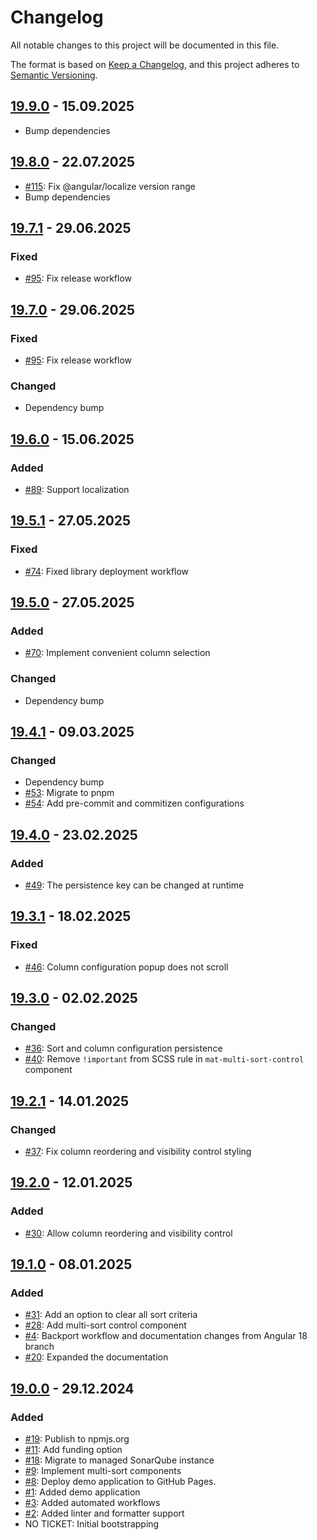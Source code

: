 # Changelog

All notable changes to this project will be documented in this file.

The format is based on [Keep a Changelog](https://keepachangelog.com/en/1.1.0/),
and this project adheres to [Semantic Versioning](https://semver.org/spec/v2.0.0.html).

## [19.9.0] - 15.09.2025

- Bump dependencies

## [19.8.0] - 22.07.2025

- [#115]: Fix @angular/localize version range
- Bump dependencies

## [19.7.1] - 29.06.2025

### Fixed

- [#95]: Fix release workflow

## [19.7.0] - 29.06.2025

### Fixed

- [#95]: Fix release workflow

### Changed

- Dependency bump

## [19.6.0] - 15.06.2025

### Added

- [#89]: Support localization

## [19.5.1] - 27.05.2025

### Fixed

- [#74]: Fixed library deployment workflow

## [19.5.0] - 27.05.2025

### Added

- [#70]: Implement convenient column selection

### Changed

- Dependency bump

## [19.4.1] - 09.03.2025

### Changed

- Dependency bump
- [#53]: Migrate to pnpm
- [#54]: Add pre-commit and commitizen configurations

## [19.4.0] - 23.02.2025

### Added

- [#49]: The persistence key can be changed at runtime

## [19.3.1] - 18.02.2025

### Fixed

- [#46]: Column configuration popup does not scroll

## [19.3.0] - 02.02.2025

### Changed

- [#36]: Sort and column configuration persistence
- [#40]: Remove `!important` from SCSS rule in `mat-multi-sort-control` component

## [19.2.1] - 14.01.2025

### Changed

- [#37]: Fix column reordering and visibility control styling

## [19.2.0] - 12.01.2025

### Added

- [#30]: Allow column reordering and visibility control

## [19.1.0] - 08.01.2025

### Added

- [#31]: Add an option to clear all sort criteria
- [#28]: Add multi-sort control component
- [#4]: Backport workflow and documentation changes from Angular 18 branch
- [#20]: Expanded the documentation

## [19.0.0] - 29.12.2024

### Added

- [#19]: Publish to npmjs.org
- [#11]: Add funding option
- [#18]: Migrate to managed SonarQube instance
- [#9]: Implement multi-sort components
- [#8]: Deploy demo application to GitHub Pages.
- [#1]: Added demo application
- [#3]: Added automated workflows
- [#2]: Added linter and formatter support
- NO TICKET: Initial bootstrapping

[Unreleased]: https://github.com/pgerke/ngx-mat-table-multi-sort/compare/v19.9.0...HEAD
[19.9.0]: https://github.com/pgerke/ngx-mat-table-multi-sort/releases/tag/19.9.0
[19.8.0]: https://github.com/pgerke/ngx-mat-table-multi-sort/releases/tag/19.8.0
[19.7.1]: https://github.com/pgerke/ngx-mat-table-multi-sort/releases/tag/19.7.1
[19.7.0]: https://github.com/pgerke/ngx-mat-table-multi-sort/releases/tag/19.7.0
[19.6.0]: https://github.com/pgerke/ngx-mat-table-multi-sort/releases/tag/19.6.0
[19.5.1]: https://github.com/pgerke/ngx-mat-table-multi-sort/releases/tag/19.5.1
[19.5.0]: https://github.com/pgerke/ngx-mat-table-multi-sort/releases/tag/19.5.0
[19.4.1]: https://github.com/pgerke/ngx-mat-table-multi-sort/releases/tag/19.4.1
[19.4.0]: https://github.com/pgerke/ngx-mat-table-multi-sort/releases/tag/19.4.0
[19.3.1]: https://github.com/pgerke/ngx-mat-table-multi-sort/releases/tag/19.3.1
[19.3.0]: https://github.com/pgerke/ngx-mat-table-multi-sort/releases/tag/19.3.0
[19.2.1]: https://github.com/pgerke/ngx-mat-table-multi-sort/releases/tag/19.2.1
[19.2.0]: https://github.com/pgerke/ngx-mat-table-multi-sort/releases/tag/19.2.0
[19.1.0]: https://github.com/pgerke/ngx-mat-table-multi-sort/releases/tag/19.1.0
[19.0.0]: https://github.com/pgerke/ngx-mat-table-multi-sort/releases/tag/19.0.0
[#115]: https://github.com/pgerke/ngx-mat-table-multi-sort/issues/115
[#95]: https://github.com/pgerke/ngx-mat-table-multi-sort/issues/95
[#89]: https://github.com/pgerke/ngx-mat-table-multi-sort/issues/89
[#74]: https://github.com/pgerke/ngx-mat-table-multi-sort/issues/74
[#70]: https://github.com/pgerke/ngx-mat-table-multi-sort/issues/70
[#53]: https://github.com/pgerke/ngx-mat-table-multi-sort/issues/53
[#54]: https://github.com/pgerke/ngx-mat-table-multi-sort/issues/54
[#49]: https://github.com/pgerke/ngx-mat-table-multi-sort/issues/49
[#46]: https://github.com/pgerke/ngx-mat-table-multi-sort/issues/46
[#36]: https://github.com/pgerke/ngx-mat-table-multi-sort/issues/36
[#40]: https://github.com/pgerke/ngx-mat-table-multi-sort/issues/40
[#37]: https://github.com/pgerke/ngx-mat-table-multi-sort/issues/37
[#30]: https://github.com/pgerke/ngx-mat-table-multi-sort/issues/30
[#31]: https://github.com/pgerke/ngx-mat-table-multi-sort/issues/31
[#28]: https://github.com/pgerke/ngx-mat-table-multi-sort/issues/28
[#4]: https://github.com/pgerke/ngx-mat-table-multi-sort/issues/4
[#20]: https://github.com/pgerke/ngx-mat-table-multi-sort/issues/20
[#19]: https://github.com/pgerke/ngx-mat-table-multi-sort/issues/19
[#11]: https://github.com/pgerke/ngx-mat-table-multi-sort/issues/11
[#18]: https://github.com/pgerke/ngx-mat-table-multi-sort/issues/18
[#9]: https://github.com/pgerke/ngx-mat-table-multi-sort/issues/9
[#8]: https://github.com/pgerke/ngx-mat-table-multi-sort/issues/8
[#1]: https://github.com/pgerke/ngx-mat-table-multi-sort/issues/1
[#3]: https://github.com/pgerke/ngx-mat-table-multi-sort/issues/3
[#2]: https://github.com/pgerke/ngx-mat-table-multi-sort/issues/2
